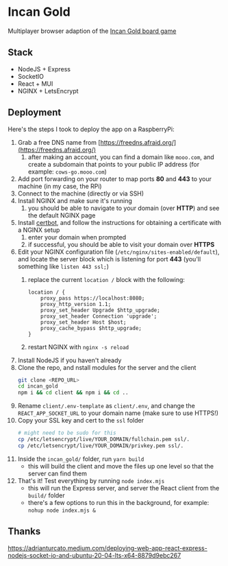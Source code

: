 # Incan Gold

Multiplayer browser adaption of the [Incan Gold board game](https://boardgamegeek.com/boardgame/15512/incan-gold)

## Stack

* NodeJS + Express
* SocketIO
* React + MUI
* NGINX + LetsEncrypt

## Deployment

Here's the steps I took to deploy the app on a RaspberryPi:

1. Grab a free DNS name from [https://freedns.afraid.org/](https://freedns.afraid.org/)
    1. after making an account, you can find a domain like `mooo.com`, and create a subdomain that points to your public IP address (for example: `cows-go.mooo.com`)
1. Add port forwarding on your router to map ports **80** and **443** to your machine (in my case, the RPi)
1. Connect to the machine (directly or via SSH)
1. Install NGINX and make sure it's running
    1. you should be able to navigate to your domain (over **HTTP**) and see the default NGINX page
1. Install [certbot](https://certbot.eff.org/), and follow the instructions for obtaining a certificate with a NGINX setup
    1. enter your domain when prompted
    1. if successful, you should be able to visit your domain over **HTTPS**
1. Edit your NGINX configuration file (`/etc/nginx/sites-enabled/default`), and locate the server block which is listening for port **443** (you'll something like `listen 443 ssl;`)
    1. replace the current `location /` block with the following:

        ```
        location / {
            proxy_pass https://localhost:8080;
            proxy_http_version 1.1;
            proxy_set_header Upgrade $http_upgrade;
            proxy_set_header Connection 'upgrade';
            proxy_set_header Host $host;
            proxy_cache_bypass $http_upgrade;
        }
        ```
    1. restart NGINX with `nginx -s reload`
1. Install NodeJS if you haven't already
1. Clone the repo, and nstall modules for the server and the client
    ```bash
    git clone <REPO_URL>
    cd incan_gold
    npm i && cd client && npm i && cd ..
    ```
1. Rename `client/.env-template` as `client/.env`, and change the `REACT_APP_SOCKET_URL` to your domain name (make sure to use HTTPS!)
1. Copy your SSL key and cert to the `ssl` folder
    ```bash
    # might need to be sudo for this
    cp /etc/letsencrypt/live/YOUR_DOMAIN/fullchain.pem ssl/.
    cp /etc/letsencrypt/live/YOUR_DOMAIN/privkey.pem ssl/.
    ```
1. Inside the `incan_gold/` folder, run `yarn build`
    * this will build the client and move the files up one level so that the server can find them
1. That's it! Test everything by running `node index.mjs`
    * this will run the Express server, and server the React client from the `build/` folder
    * there's a few options to run this in the background, for example: `nohup node index.mjs &`

## Thanks

https://adrianturcato.medium.com/deploying-web-app-react-express-nodejs-socket-io-and-ubuntu-20-04-lts-x64-8879d9ebc267
